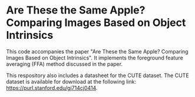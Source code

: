 # Are These the Same Apple? Comparing Images Based on Object Intrinsics

This code accompanies the paper "Are These the Same Apple? Comparing Images Based on Object Intrinsics". It implements the foreground feature averaging (FFA) method discussed in the paper.

This respository also includes a datasheet for the CUTE dataset. The CUTE dataset is available for download at the following link: https://purl.stanford.edu/gj714cj0414.
